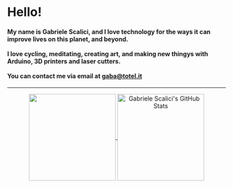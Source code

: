 <h1 align="left">Hello!</h1>

<h4 align="left">My name is Gabriele Scalici, and I love technology for the ways it can improve lives on this planet, and beyond.
<br/><br />
I love cycling, meditating, creating art, and making new thingys with Arduino, 3D printers and laser cutters.
<br/><br>
You can contact me via email at <a href="mailto:gaba@totel.it">gaba@totel.it</a>
 </h4>
<hr />
<p align="center">
<a href="https://github.com/gabacode">
  <img height="200" align="center" src="https://github-readme-stats-six-rho.vercel.app/api?username=gabacode&show_icons=true&hide_border=false&count_private=true" />
</a>
<a href="https://github.com/gabacode">
  <img height="200" align="center" src="https://github-readme-stats.vercel.app/api/top-langs/?username=gabacode&hide=html,css" alt="Gabriele Scalici's GitHub Stats" />
</a>
  </p>
